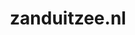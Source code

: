 ---
layout: post
title:  "zanduitzee.nl"
internal_url:  "/dutchgov/zanduitzee.nl.html"
categories: dutchgov
---